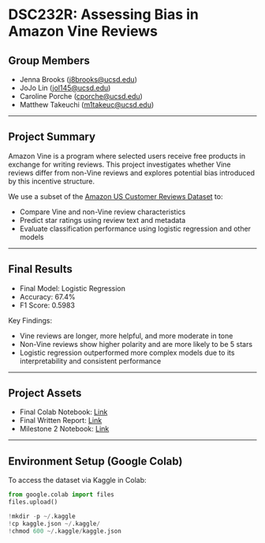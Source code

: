 # DSC232R: Assessing Bias in Amazon Vine Reviews

## Group Members
- Jenna Brooks ([j8brooks@ucsd.edu](mailto:j8brooks@ucsd.edu))
- JoJo Lin ([jol145@ucsd.edu](mailto:jol145@ucsd.edu))
- Caroline Porche ([cporche@ucsd.edu](mailto:cporche@ucsd.edu))
- Matthew Takeuchi ([m1takeuc@ucsd.edu](mailto:m1takeuc@ucsd.edu))

---

## Project Summary

Amazon Vine is a program where selected users receive free products in exchange for writing reviews. This project investigates whether Vine reviews differ from non-Vine reviews and explores potential bias introduced by this incentive structure.

We use a subset of the [Amazon US Customer Reviews Dataset](https://www.kaggle.com/datasets/cynthiarempel/amazon-us-customer-reviews-dataset) to:
- Compare Vine and non-Vine review characteristics
- Predict star ratings using review text and metadata
- Evaluate classification performance using logistic regression and other models

---

## Final Results

- Final Model: Logistic Regression  
- Accuracy: 67.4%  
- F1 Score: 0.5983  

Key Findings:
- Vine reviews are longer, more helpful, and more moderate in tone
- Non-Vine reviews show higher polarity and are more likely to be 5 stars
- Logistic regression outperformed more complex models due to its interpretability and consistent performance

---

## Project Assets

- Final Colab Notebook: [Link](https://colab.research.google.com/drive/1B87bLoxxEpuh9BflsjAw8hpDD89787tK?usp=sharing)  
- Final Written Report: [Link](https://docs.google.com/document/d/19uSUlNqZAf24s00qddqhPWhanOm71eJqbT_h4E8t81s/edit?usp=sharing)  
- Milestone 2 Notebook: [Link](https://colab.research.google.com/drive/1qLS9L-2DxKVYe4vZ5wNhfQAtpAgXWI1d?usp=sharing)

---

## Environment Setup (Google Colab)

To access the dataset via Kaggle in Colab:

```python
from google.colab import files
files.upload()

!mkdir -p ~/.kaggle
!cp kaggle.json ~/.kaggle/
!chmod 600 ~/.kaggle/kaggle.json

